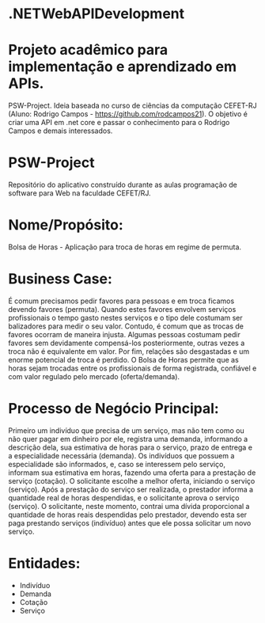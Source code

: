 # .NETWebAPIDevelopment

# Projeto acadêmico para implementação e aprendizado em APIs.
PSW-Project. Ideia baseada no curso de ciências da computação CEFET-RJ (Aluno: Rodrigo Campos - https://github.com/rodcampos21). O objetivo é criar uma API em .net core e passar o conhecimento para o Rodrigo Campos e demais interessados.


# PSW-Project
Repositório do aplicativo construído durante as aulas programação de software para Web na faculdade CEFET/RJ.

# Nome/Propósito: 
Bolsa de Horas - Aplicação para troca de horas em regime de permuta.

# Business Case:
É comum precisamos pedir favores para pessoas e em troca ficamos devendo favores (permuta). Quando estes favores envolvem 
serviços profissionais o tempo gasto nestes serviços e o tipo dele costumam ser balizadores para medir o seu valor. Contudo, é 
comum que as trocas de favores ocorram de maneira injusta. Algumas pessoas costumam pedir favores sem devidamente compensá-los 
posteriormente, outras vezes a troca não é equivalente em valor. Por fim, relações são desgastadas e um enorme potencial de 
troca é perdido. O Bolsa de Horas permite que as horas sejam trocadas entre os profissionais de forma registrada, confiável e 
com valor regulado pelo mercado (oferta/demanda).

# Processo de Negócio Principal:
Primeiro um indivíduo que precisa de um serviço, mas não tem como ou não quer pagar em dinheiro por ele, registra uma demanda, informando a descrição dela, sua estimativa de horas para o serviço, prazo de entrega e a especialidade necessária (demanda). Os indivíduos que possuem a especialidade são informados, e, caso se interessem pelo serviço, informam sua estimativa em horas, fazendo uma oferta para a prestação de serviço (cotação). O solicitante escolhe a melhor oferta, iniciando o serviço (serviço). Após a prestação do serviço ser realizada, o prestador informa a quantidade real de horas despendidas, e o solicitante aprova o serviço (serviço). O solicitante, neste momento, contrai uma dívida proporcional a quantidade de horas reais despendidas pelo prestador, devendo esta ser paga prestando serviços (indivíduo) antes que ele possa solicitar um novo serviço. 

# Entidades:
- Indivíduo
- Demanda
- Cotação
- Serviço
